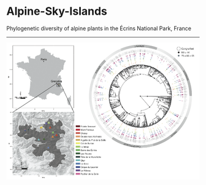 # Alpine-Sky-Islands
Phylogenetic diversity of alpine plants in the Écrins National Park, France

***
![](figs/misc/PhyloCladesColoredV3.png)
